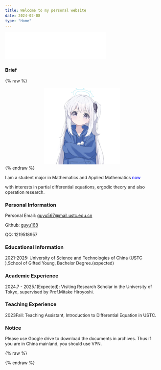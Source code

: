 ```yaml
---
title: Welcome to my personal website
date: 2024-02-08
type: "Home"
---
```


<iframe frameborder="no" border="0" marginwidth="0" marginheight="0" width="330" height="86" src="//music.163.com/outchain/player?type=2&id=2050558299&auto=1&height=66"></iframe>


### Brief

{% raw %}
<center><img src='/images/1.jpg' style='width:250px'></img></center>
{% endraw %}

I am a student major in Mathematics and Applied Mathematics <span style="color:blue" title="Year 2023">now</span>

with interests in partial differential equations, ergodic theory and also operation research.

### Personal Information

Personal Email: <a href="mailto:guyu567@mail.ustc.edu.cn">guyu567@mail.ustc.edu.cn</a>  <i class="fa fa-envelope"></i>

Github: [guyu168](https://github.com/guyu168) <i class="fa-brands fa-github"></i>

QQ: 1219518957

### Educational Information

2021-2025: University of Science and Technologies of China (USTC <a href="https://www.ustc.edu.cn"> <i class="fa fa-book"></i></a>),School of Gifted Young, Bachelor Degree.(expected)

### Academic Experience

2024.7 - 2025.1(Expected):	Visiting Research Scholar in the University of Tokyo, supervised by Prof.Mitake Hiroyoshi.

### Teaching Experience

2023Fall:	Teaching Assistant, Introduction to Differential Equation in USTC.

### Notice

Please use Google drive to download the documents in archives. Thus if you are in China mainland, you should use VPN.

{% raw %}
<script>
  window.onload=function(){document.getElementsByClassName("toggle sidebar-toggle")[0].click();}
</script>
{% endraw %}
